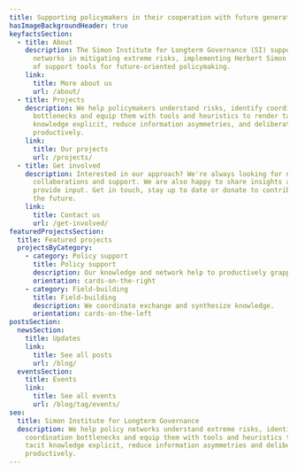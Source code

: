 ```yaml
---
title: Supporting policymakers in their cooperation with future generations.
hasImageBackgroundHeader: true
keyfactsSection:
  - title: About
    description: The Simon Institute for Longterm Governance (SI) supports policy
      networks in mitigating extreme risks, implementing Herbert Simon's vision
      of support tools for future-oriented policymaking.
    link:
      title: More about us
      url: /about/
  - title: Projects
    description: We help policymakers understand risks, identify coordination
      bottlenecks and equip them with tools and heuristics to render tacit
      knowledge explicit, reduce information asymmetries, and deliberate
      productively.
    link:
      title: Our projects
      url: /projects/
  - title: Get involved
    description: Interested in our approach? We're always looking for new ideas,
      collaborations and support. We are also happy to share insights and
      provide input. Get in touch, stay up to date or donate to contribute to
      the future.
    link:
      title: Contact us
      url: /get-involved/
featuredProjectsSection:
  title: Featured projects
  projectsByCategory:
    - category: Policy support
      title: Policy support
      description: Our knowledge and network help to productively grapple with uncertainty.
      orientation: cards-on-the-right
    - category: Field-building
      title: Field-building
      description: We coordinate exchange and synthesize knowledge.
      orientation: cards-on-the-left
postsSection:
  newsSection:
    title: Updates
    link:
      title: See all posts
      url: /blog/
  eventsSection:
    title: Events
    link:
      title: See all events
      url: /blog/tag/events/
seo:
  title: Simon Institute for Longterm Governance
  description: We help policy networks understand extreme risks, identify
    coordination bottlenecks and equip them with tools and heuristics to render
    tacit knowledge explicit, reduce information asymmetries and deliberate
    productively.
---
```

